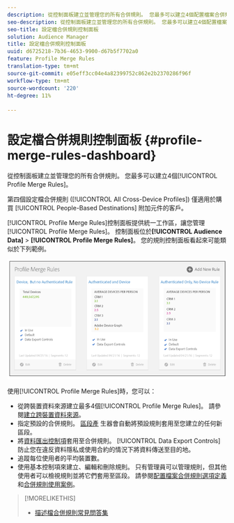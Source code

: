 ```yaml
---
description: 從控制面板建立並管理您的所有合併規則。 您最多可以建立4個配置檔案合併規則。
seo-description: 從控制面板建立並管理您的所有合併規則。 您最多可以建立4個配置檔案合併規則。
seo-title: 設定檔合併規則控制面板
solution: Audience Manager
title: 設定檔合併規則控制面板
uuid: d6725218-7b36-4653-9900-d67b5f7702a0
feature: Profile Merge Rules
translation-type: tm+mt
source-git-commit: e05eff3cc04e4a82399752c862e2b2370286f96f
workflow-type: tm+mt
source-wordcount: '220'
ht-degree: 11%

---
```



# 設定檔合併規則控制面板 {#profile-merge-rules-dashboard}

從控制面板建立並管理您的所有合併規則。 您最多可以建立4個[!UICONTROL Profile Merge Rules]。

第四個設定檔合併規則 ([!UICONTROL All Cross-Device Profiles]) 僅適用於購買 [!UICONTROL People-Based Destinations] 附加元件的客戶。

[!UICONTROL Profile Merge Rules]控制面板提供統一工作區，讓您管理[!UICONTROL Profile Merge Rules]。 控制面板位於&#x200B;**[!UICONTROL Audience Data]** > **[!UICONTROL Profile Merge Rules]**。 您的規則控制面板看起來可能類似於下列範例。

![](assets/profile-dashboard.png)

使用[!UICONTROL Profile Merge Rules]時，您可以：

* 從跨裝置資料來源建立最多4個[!UICONTROL Profile Merge Rules]。 請參閱[建立跨裝置資料來源](merge-rules-start.md#create-data-source)。
* 指定預設的合併規則。 [區段產](../segments/segment-builder.md) 生器會自動將預設規則套用至您建立的任何新區段。
* 將[資料匯出控制項](../data-export-controls.md)套用至合併規則。 [!UICONTROL Data Export Controls] 防止您在違反資料隱私或使用合約的情況下將資料傳送至目的地。
* 追蹤每位使用者的平均裝置數。
* 使用基本控制項來建立、編輯和刪除規則。 只有管理員可以管理規則，但其他使用者可以檢視規則並將它們套用至區段。 請參閱[配置檔案合併規則選項定義](merge-rule-definitions.md)和[合併規則使用案例](merge-rule-targeting-options.md)。

>[!MORELIKETHIS]
>
>* [描述檔合併規則常見問答集](../../faq/faq-profile-merge.md)

